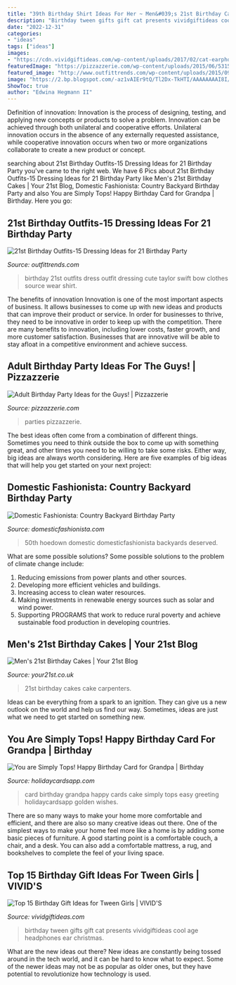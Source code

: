 ```yaml
---
title: "39th Birthday Shirt Ideas For Her ~ Men&#039;s 21st Birthday Cakes"
description: "Birthday tween gifts gift cat presents vividgiftideas cool age headphones ear christmas"
date: "2022-12-31"
categories:
- "ideas"
tags: ["ideas"]
images:
- "https://cdn.vividgiftideas.com/wp-content/uploads/2017/02/cat-earphones.jpg"
featuredImage: "https://pizzazzerie.com/wp-content/uploads/2015/06/531511e7c4e85600x.jpg"
featured_image: "http://www.outfittrends.com/wp-content/uploads/2015/09/1.3.jpg"
image: "https://2.bp.blogspot.com/-az1vAIEr9tQ/Tl2Dx-TkHTI/AAAAAAAAI8I/PmGF5PrOJFY/s1600/country+bday-99.jpg"
ShowToc: true
author: "Edwina Hegmann II"
---
```



Definition of innovation:
Innovation is the process of designing, testing, and applying new concepts or products to solve a problem. Innovation can be achieved through both unilateral and cooperative efforts. Unilateral innovation occurs in the absence of any externally requested assistance, while cooperative innovation occurs when two or more organizations collaborate to create a new product or concept.

	

		
searching about 21st Birthday Outfits-15 Dressing Ideas for 21 Birthday Party you've came to the right web. We have 6 Pics about 21st Birthday Outfits-15 Dressing Ideas for 21 Birthday Party like Men&#039;s 21st Birthday Cakes | Your 21st Blog, Domestic Fashionista: Country Backyard Birthday Party and also You are Simply Tops! Happy Birthday Card for Grandpa | Birthday. Here you go:
		
    
## 21st Birthday Outfits-15 Dressing Ideas For 21 Birthday Party

<img loading=lazy src="http://www.outfittrends.com/wp-content/uploads/2015/09/1.3.jpg" onerror="this.onerror=null;this.src='https://tse3.mm.bing.net/th?id=OIP.CtiBbebnzU5ZDy3kpKOrEQHaLH&amp;pid=15.1';" alt="21st Birthday Outfits-15 Dressing Ideas for 21 Birthday Party">

_Source: outfittrends.com_

>birthday 21st outfits dress outfit dressing cute taylor swift bow clothes source wear shirt. 

	

The benefits of innovation
Innovation is one of the most important aspects of business. It allows businesses to come up with new ideas and products that can improve their product or service. In order for businesses to thrive, they need to be innovative in order to keep up with the competition. There are many benefits to innovation, including lower costs, faster growth, and more customer satisfaction. Businesses that are innovative will be able to stay afloat in a competitive environment and achieve success.

    
## Adult Birthday Party Ideas For The Guys! | Pizzazzerie

<img loading=lazy src="https://pizzazzerie.com/wp-content/uploads/2015/06/531511e7c4e85600x.jpg" onerror="this.onerror=null;this.src='https://tse2.mm.bing.net/th?id=OIP.wZ45H7C7EgyEb_R9AQuoZgHaLH&amp;pid=15.1';" alt="Adult Birthday Party Ideas for the Guys! | Pizzazzerie">

_Source: pizzazzerie.com_

>parties pizzazzerie. 

	

The best ideas often come from a combination of different things. Sometimes you need to think outside the box to come up with something great, and other times you need to be willing to take some risks. Either way, big ideas are always worth considering. Here are five examples of big ideas that will help you get started on your next project: 

    
## Domestic Fashionista: Country Backyard Birthday Party

<img loading=lazy src="https://2.bp.blogspot.com/-az1vAIEr9tQ/Tl2Dx-TkHTI/AAAAAAAAI8I/PmGF5PrOJFY/s1600/country+bday-99.jpg" onerror="this.onerror=null;this.src='https://tse3.mm.bing.net/th?id=OIP.vqd8bva7xpD5jmphFOh6vQHaLE&amp;pid=15.1';" alt="Domestic Fashionista: Country Backyard Birthday Party">

_Source: domesticfashionista.com_

>50th hoedown domestic domesticfashionista backyards deserved. 

	

What are some possible solutions?
Some possible solutions to the problem of climate change include:
1. Reducing emissions from power plants and other sources. 
2. Developing more efficient vehicles and buildings. 
3. Increasing access to clean water resources. 
4. Making investments in renewable energy sources such as solar and wind power. 
5. Supporting PROGRAMS that work to reduce rural poverty and achieve sustainable food production in developing countries.

    
## Men&#039;s 21st Birthday Cakes | Your 21st Blog

<img loading=lazy src="http://assets.yourbirthdays.co.uk/images/gallery/cropped/749_500_csupload_41381049.jpg" onerror="this.onerror=null;this.src='https://tse2.mm.bing.net/th?id=OIP.lFPMtZAzaOfqomvvlK0A2AHaHJ&amp;pid=15.1';" alt="Men&#039;s 21st Birthday Cakes | Your 21st Blog">

_Source: your21st.co.uk_

>21st birthday cakes cake carpenters. 

	

Ideas can be everything from a spark to an ignition. They can give us a new outlook on the world and help us find our way. Sometimes, ideas are just what we need to get started on something new.

    
## You Are Simply Tops! Happy Birthday Card For Grandpa | Birthday

<img loading=lazy src="https://www.holidaycardsapp.com/assets/card/b_day_fgrap16.png" onerror="this.onerror=null;this.src='https://tse2.mm.bing.net/th?id=OIP.jBa2x93s5Z5Qd3CA0kgWIQAAAA&amp;pid=15.1';" alt="You are Simply Tops! Happy Birthday Card for Grandpa | Birthday">

_Source: holidaycardsapp.com_

>card birthday grandpa happy cards cake simply tops easy greeting holidaycardsapp golden wishes. 

	

There are so many ways to make your home more comfortable and efficient, and there are also so many creative ideas out there. One of the simplest ways to make your home feel more like a home is by adding some basic pieces of furniture. A good starting point is a comfortable couch, a chair, and a desk. You can also add a comfortable mattress, a rug, and bookshelves to complete the feel of your living space.

    
## Top 15 Birthday Gift Ideas For Tween Girls | VIVID&#039;S

<img loading=lazy src="https://cdn.vividgiftideas.com/wp-content/uploads/2017/02/cat-earphones.jpg" onerror="this.onerror=null;this.src='https://tse4.mm.bing.net/th?id=OIP.5IchgV6lPp28T8gRuWAgggAAAA&amp;pid=15.1';" alt="Top 15 Birthday Gift Ideas for Tween Girls | VIVID&#039;S">

_Source: vividgiftideas.com_

>birthday tween gifts gift cat presents vividgiftideas cool age headphones ear christmas. 

	

What are the new ideas out there?
New ideas are constantly being tossed around in the tech world, and it can be hard to know what to expect. Some of the newer ideas may not be as popular as older ones, but they have potential to revolutionize how technology is used.

